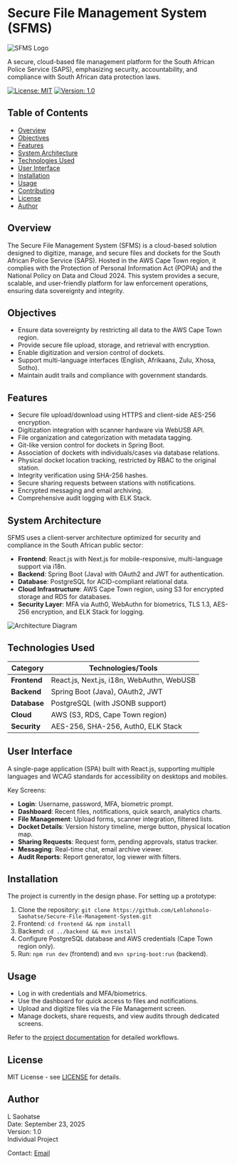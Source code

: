 # Secure File Management System (SFMS)

![SFMS Logo](https://github.com/Lehlohonolo-Saohatse/Secure-File-Management-System/logo.jpg) 

A secure, cloud-based file management platform for the South African Police Service (SAPS), emphasizing security, accountability, and compliance with South African data protection laws.

[![License: MIT](https://img.shields.io/badge/License-MIT-yellow.svg)](https://opensource.org/licenses/MIT)
[![Version: 1.0](https://img.shields.io/badge/Version-1.0-blue.svg)](https://example.com)

## Table of Contents

- [Overview](#overview)
- [Objectives](#objectives)
- [Features](#features)
- [System Architecture](#system-architecture)
- [Technologies Used](#technologies-used)
- [User Interface](#user-interface)
- [Installation](#installation)
- [Usage](#usage)
- [Contributing](#contributing)
- [License](#license)
- [Author](#author)

## Overview

The Secure File Management System (SFMS) is a cloud-based solution designed to digitize, manage, and secure files and dockets for the South African Police Service (SAPS). Hosted in the AWS Cape Town region, it complies with the Protection of Personal Information Act (POPIA) and the National Policy on Data and Cloud 2024. This system provides a secure, scalable, and user-friendly platform for law enforcement operations, ensuring data sovereignty and integrity.

## Objectives

- Ensure data sovereignty by restricting all data to the AWS Cape Town region.
- Provide secure file upload, storage, and retrieval with encryption.
- Enable digitization and version control of dockets.
- Support multi-language interfaces (English, Afrikaans, Zulu, Xhosa, Sotho).
- Maintain audit trails and compliance with government standards.

## Features

- Secure file upload/download using HTTPS and client-side AES-256 encryption.
- Digitization integration with scanner hardware via WebUSB API.
- File organization and categorization with metadata tagging.
- Git-like version control for dockets in Spring Boot.
- Association of dockets with individuals/cases via database relations.
- Physical docket location tracking, restricted by RBAC to the original station.
- Integrity verification using SHA-256 hashes.
- Secure sharing requests between stations with notifications.
- Encrypted messaging and email archiving.
- Comprehensive audit logging with ELK Stack.

## System Architecture

SFMS uses a client-server architecture optimized for security and compliance in the South African public sector:

- **Frontend**: React.js with Next.js for mobile-responsive, multi-language support via i18n.
- **Backend**: Spring Boot (Java) with OAuth2 and JWT for authentication.
- **Database**: PostgreSQL for ACID-compliant relational data.
- **Cloud Infrastructure**: AWS Cape Town region, using S3 for encrypted storage and RDS for databases.
- **Security Layer**: MFA via Auth0, WebAuthn for biometrics, TLS 1.3, AES-256 encryption, and ELK Stack for logging.

![Architecture Diagram](https://via.placeholder.com/800x400?text=System+Architecture+Diagram) <!-- Replace with actual diagram from project docs -->

## Technologies Used

| Category      | Technologies/Tools                          |
|---------------|---------------------------------------------|
| **Frontend**  | React.js, Next.js, i18n, WebAuthn, WebUSB  |
| **Backend**   | Spring Boot (Java), OAuth2, JWT             |
| **Database**  | PostgreSQL (with JSONB support)             |
| **Cloud**     | AWS (S3, RDS, Cape Town region)             |
| **Security**  | AES-256, SHA-256, Auth0, ELK Stack          |

## User Interface

A single-page application (SPA) built with React.js, supporting multiple languages and WCAG standards for accessibility on desktops and mobiles.

Key Screens:
- **Login**: Username, password, MFA, biometric prompt.
- **Dashboard**: Recent files, notifications, quick search, analytics charts.
- **File Management**: Upload forms, scanner integration, filtered lists.
- **Docket Details**: Version history timeline, merge button, physical location map.
- **Sharing Requests**: Request form, pending approvals, status tracker.
- **Messaging**: Real-time chat, email archive viewer.
- **Audit Reports**: Report generator, log viewer with filters.

## Installation

The project is currently in the design phase. For setting up a prototype:

1. Clone the repository: `git clone https://github.com/Lehlohonolo-Saohatse/Secure-File-Management-System.git`
2. Frontend: `cd frontend && npm install`
3. Backend: `cd ../backend && mvn install`
4. Configure PostgreSQL database and AWS credentials (Cape Town region only).
5. Run: `npm run dev` (frontend) and `mvn spring-boot:run` (backend).

## Usage

- Log in with credentials and MFA/biometrics.
- Use the dashboard for quick access to files and notifications.
- Upload and digitize files via the File Management screen.
- Manage dockets, share requests, and view audits through dedicated screens.

Refer to the [project documentation](File_Management_System.pdf) for detailed workflows.

## License

MIT License - see [LICENSE](LICENSE) for details.

## Author

L Saohatse  
Date: September 23, 2025  
Version: 1.0  
Individual Project  

Contact: [Email](https://message-ls.streamlit.app/)

